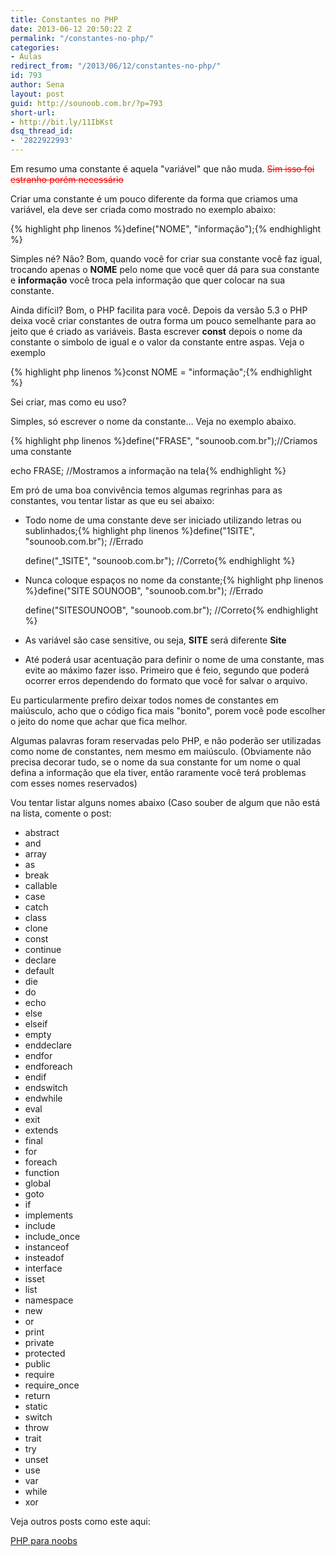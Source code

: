 ```yaml
---
title: Constantes no PHP
date: 2013-06-12 20:50:22 Z
permalink: "/constantes-no-php/"
categories:
- Aulas
redirect_from: "/2013/06/12/constantes-no-php/"
id: 793
author: Sena
layout: post
guid: http://sounoob.com.br/?p=793
short-url:
- http://bit.ly/11IbKst
dsq_thread_id:
- '2822922993'
---
```


Em resumo uma constante é aquela "variável" que não muda. <del style="color: #f00;" datetime="2013-06-12T21:45:16+00:00">Sim isso foi estranho porém necessário</del>

Criar uma constante é um pouco diferente da forma que criamos uma variável<!--more-->, ela deve ser criada como mostrado no exemplo abaixo:

{% highlight php linenos %}define("NOME", "informação");{% endhighlight %} 

Simples né? Não? Bom, quando você for criar sua constante você faz igual, trocando apenas o **NOME** pelo nome que você quer dá para sua constante e **informação** você troca pela informação que quer colocar na sua constante.

Ainda difícil? Bom, o PHP facilita para você. Depois da versão 5.3 o PHP deixa você criar constantes de outra forma um pouco semelhante para ao jeito que é criado as variáveis. Basta escrever **const** depois o nome da constante o simbolo de igual e o valor da constante entre aspas. Veja o exemplo

{% highlight php linenos %}const NOME = "informação";{% endhighlight %} 

Sei criar, mas como eu uso?
  
Simples, só escrever o nome da constante… Veja no exemplo abaixo.

{% highlight php linenos %}define("FRASE", "sounoob.com.br");//Criamos uma constante
  
echo FRASE; //Mostramos a informação na tela{% endhighlight %} 

Em pró de uma boa convivência temos algumas regrinhas para as constantes, vou tentar listar as que eu sei abaixo:

  * Todo nome de uma constante deve ser iniciado utilizando letras ou sublinhados;{% highlight php linenos %}define("1SITE", "sounoob.com.br"); //Errado
  
    define("_1SITE", "sounoob.com.br"); //Correto{% endhighlight %} 
  * Nunca coloque espaços no nome da constante;{% highlight php linenos %}define("SITE SOUNOOB", "sounoob.com.br"); //Errado
  
    define("SITESOUNOOB", "sounoob.com.br"); //Correto{% endhighlight %} 
  * As variável são case sensitive, ou seja, **SITE** será diferente **Site**
  * Até poderá usar acentuação para definir o nome de uma constante, mas evite ao máximo fazer isso. Primeiro que é feio, segundo que poderá ocorrer erros dependendo do formato que você for salvar o arquivo.

Eu particularmente prefiro deixar todos nomes de constantes em maiúsculo, acho que o código fica mais "bonito", porem você pode escolher o jeito do nome que achar que fica melhor.

Algumas palavras foram reservadas pelo PHP, e não poderão ser utilizadas como nome de constantes, nem mesmo em maiúsculo. (Obviamente não precisa decorar tudo, se o nome da sua constante for um nome o qual defina a informação que ela tiver, então raramente você terá problemas com esses nomes reservados)

Vou tentar listar alguns nomes abaixo (Caso souber de algum que não está na lista, comente o post:

  * abstract
  * and
  * array
  * as
  * break
  * callable
  * case
  * catch
  * class
  * clone
  * const
  * continue
  * declare
  * default
  * die
  * do
  * echo
  * else
  * elseif
  * empty
  * enddeclare
  * endfor
  * endforeach
  * endif
  * endswitch
  * endwhile
  * eval
  * exit
  * extends
  * final
  * for
  * foreach
  * function
  * global
  * goto
  * if
  * implements
  * include
  * include_once
  * instanceof
  * insteadof
  * interface
  * isset
  * list
  * namespace
  * new
  * or
  * print
  * private
  * protected
  * public
  * require
  * require_once
  * return
  * static
  * switch
  * throw
  * trait
  * try
  * unset
  * use
  * var
  * while
  * xor

Veja outros posts como este aqui:
  
[PHP para noobs](/php-para-noobs/ "PHP para Noobs")